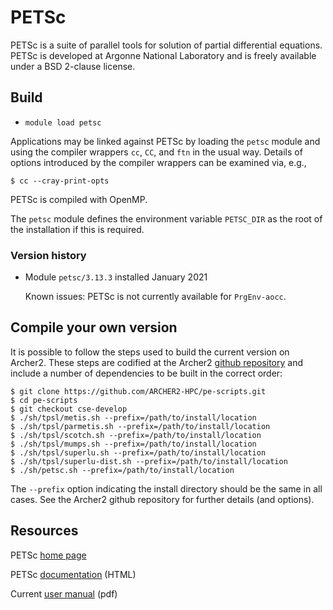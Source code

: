 # PETSc

PETSc is a suite of parallel tools for solution of partial differential
equations. PETSc is developed at Argonne National Laboratory and is
freely available under a BSD 2-clause license.

## Build

- `module load petsc`

Applications may be linked against PETSc by loading the `petsc` module
and using the compiler wrappers `cc`, `CC`, and `ftn` in the usual way.
Details of options introduced by the compiler wrappers can be
examined via, e.g.,
```
$ cc --cray-print-opts
```

PETSc is compiled with OpenMP.

The `petsc` module defines the environment variable `PETSC_DIR` as the
root of the installation if this is required.


### Version history

- Module `petsc/3.13.3` installed January 2021

    Known issues: PETSc is not currently available for `PrgEnv-aocc`.


## Compile your own version

It is possible to follow the steps used to build the current version
on Archer2. These steps are codified at the Archer2
[github repository](https://github.com/ARCHER2-HPC/pe-scripts/tree/cse-develop)
and include a number of dependencies to be built in the correct order:
```
$ git clone https://github.com/ARCHER2-HPC/pe-scripts.git
$ cd pe-scripts
$ git checkout cse-develop
$ ./sh/tpsl/metis.sh --prefix=/path/to/install/location
$ ./sh/tpsl/parmetis.sh --prefix=/path/to/install/location
$ ./sh/tpsl/scotch.sh --prefix=/path/to/install/location
$ ./sh/tpsl/mumps.sh --prefix=/path/to/install/location
$ ./sh/tpsl/superlu.sh --prefix=/path/to/install/location
$ ./sh/tpsl/superlu-dist.sh --prefix=/path/to/install/location
$ ./sh/petsc.sh --prefix=/path/to/install/location
```
The `--prefix` option indicating the install directory should be the
same in all cases. See the Archer2 github repository for further
details (and options).


## Resources

PETSc [home page](https://www.mcs.anl.gov/petsc/)

PETSc [documentation](https://www.mcs.anl.gov/petsc/documentation/index.html)
(HTML)

Current
[user manual](https://www.mcs.anl.gov/petsc/petsc-current/docs/manual.pdf)
(pdf)
